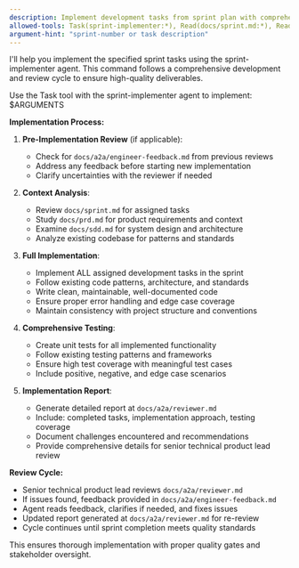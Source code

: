 ```yaml
---
description: Implement development tasks from sprint plan with comprehensive review cycle
allowed-tools: Task(sprint-implementer:*), Read(docs/sprint.md:*), Read(docs/prd.md:*), Read(docs/sdd.md:*), Read(docs/a2a/engineer-feedback.md:*), Write(docs/a2a/reviewer.md:*), Write(*:*), Edit(*:*), Bash(*:*)
argument-hint: "sprint-number or task description"
---
```


I'll help you implement the specified sprint tasks using the sprint-implementer agent. This command follows a comprehensive development and review cycle to ensure high-quality deliverables.

Use the Task tool with the sprint-implementer agent to implement: $ARGUMENTS

**Implementation Process:**

1. **Pre-Implementation Review** (if applicable):
   - Check for `docs/a2a/engineer-feedback.md` from previous reviews
   - Address any feedback before starting new implementation
   - Clarify uncertainties with the reviewer if needed

2. **Context Analysis**:
   - Review `docs/sprint.md` for assigned tasks
   - Study `docs/prd.md` for product requirements and context
   - Examine `docs/sdd.md` for system design and architecture
   - Analyze existing codebase for patterns and standards

3. **Full Implementation**:
   - Implement ALL assigned development tasks in the sprint
   - Follow existing code patterns, architecture, and standards
   - Write clean, maintainable, well-documented code
   - Ensure proper error handling and edge case coverage
   - Maintain consistency with project structure and conventions

4. **Comprehensive Testing**:
   - Create unit tests for all implemented functionality
   - Follow existing testing patterns and frameworks
   - Ensure high test coverage with meaningful test cases
   - Include positive, negative, and edge case scenarios

5. **Implementation Report**:
   - Generate detailed report at `docs/a2a/reviewer.md`
   - Include: completed tasks, implementation approach, testing coverage
   - Document challenges encountered and recommendations
   - Provide comprehensive details for senior technical product lead review

**Review Cycle:**
- Senior technical product lead reviews `docs/a2a/reviewer.md`
- If issues found, feedback provided in `docs/a2a/engineer-feedback.md`
- Agent reads feedback, clarifies if needed, and fixes issues
- Updated report generated at `docs/a2a/reviewer.md` for re-review
- Cycle continues until sprint completion meets quality standards

This ensures thorough implementation with proper quality gates and stakeholder oversight.
